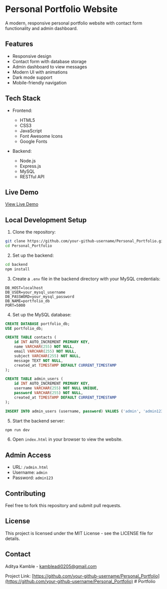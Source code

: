 # Personal Portfolio Website

A modern, responsive personal portfolio website with contact form functionality and admin dashboard.

## Features

- Responsive design
- Contact form with database storage
- Admin dashboard to view messages
- Modern UI with animations
- Dark mode support
- Mobile-friendly navigation

## Tech Stack

- Frontend:
  - HTML5
  - CSS3
  - JavaScript
  - Font Awesome Icons
  - Google Fonts

- Backend:
  - Node.js
  - Express.js
  - MySQL
  - RESTful API

## Live Demo

[View Live Demo](https://your-github-username.github.io/Personal_Portfolio)

## Local Development Setup

1. Clone the repository:
```bash
git clone https://github.com/your-github-username/Personal_Portfolio.git
cd Personal_Portfolio
```

2. Set up the backend:
```bash
cd backend
npm install
```

3. Create a `.env` file in the backend directory with your MySQL credentials:
```
DB_HOST=localhost
DB_USER=your_mysql_username
DB_PASSWORD=your_mysql_password
DB_NAME=portfolio_db
PORT=5000
```

4. Set up the MySQL database:
```sql
CREATE DATABASE portfolio_db;
USE portfolio_db;

CREATE TABLE contacts (
    id INT AUTO_INCREMENT PRIMARY KEY,
    name VARCHAR(255) NOT NULL,
    email VARCHAR(255) NOT NULL,
    subject VARCHAR(255) NOT NULL,
    message TEXT NOT NULL,
    created_at TIMESTAMP DEFAULT CURRENT_TIMESTAMP
);

CREATE TABLE admin_users (
    id INT AUTO_INCREMENT PRIMARY KEY,
    username VARCHAR(255) NOT NULL UNIQUE,
    password VARCHAR(255) NOT NULL,
    created_at TIMESTAMP DEFAULT CURRENT_TIMESTAMP
);

INSERT INTO admin_users (username, password) VALUES ('admin', 'admin123');
```

5. Start the backend server:
```bash
npm run dev
```

6. Open `index.html` in your browser to view the website.

## Admin Access

- URL: `/admin.html`
- Username: `admin`
- Password: `admin123`

## Contributing

Feel free to fork this repository and submit pull requests.

## License

This project is licensed under the MIT License - see the LICENSE file for details.

## Contact

Aditya Kamble - [kambleadi0205@gmail.com](mailto:kambleadi0205@gmail.com)

Project Link: [https://github.com/your-github-username/Personal_Portfolio](https://github.com/your-github-username/Personal_Portfolio) #   P o r t f o l i o  
 